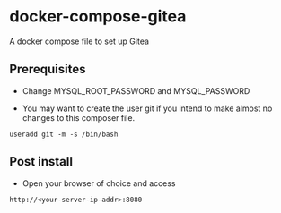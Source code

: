 # docker-compose-gitea

A docker compose file to set up Gitea

## Prerequisites
* Change MYSQL_ROOT_PASSWORD and MYSQL_PASSWORD

* You may want to create the user git if you intend to make almost no changes to this composer file.

```
useradd git -m -s /bin/bash
```

## Post install
* Open your browser of choice and access
```
http://<your-server-ip-addr>:8080
```

